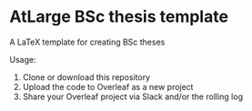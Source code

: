 # AtLarge BSc thesis template
A LaTeX template for creating BSc theses

Usage:
1. Clone or download this repository
2. Upload the code to Overleaf as a new project
3. Share your Overleaf project via Slack and/or the rolling log
